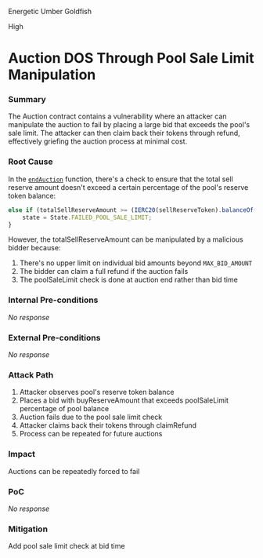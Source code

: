 Energetic Umber Goldfish

High

# Auction DOS Through Pool Sale Limit Manipulation

### Summary

The Auction contract contains a vulnerability where an attacker can manipulate the auction to fail by placing a large bid that exceeds the pool's sale limit. The attacker can then claim back their tokens through refund, effectively griefing the auction process at minimal cost.



### Root Cause

In the [`endAuction`](https://github.com/sherlock-audit/2024-12-plaza-finance/blob/14a962c52a8f4731bbe4655a2f6d0d85e144c7c2/plaza-evm/src/Auction.sol#L341) function, there's a check to ensure that the total sell reserve amount doesn't exceed a certain percentage of the pool's reserve token balance:
```javascript
else if (totalSellReserveAmount >= (IERC20(sellReserveToken).balanceOf(pool) * poolSaleLimit) / 100) {
    state = State.FAILED_POOL_SALE_LIMIT;
}
```
However, the totalSellReserveAmount can be manipulated by a malicious bidder because:

1. There's no upper limit on individual bid amounts beyond `MAX_BID_AMOUNT`
2. The bidder can claim a full refund if the auction fails
3. The poolSaleLimit check is done at auction end rather than bid time


### Internal Pre-conditions

_No response_

### External Pre-conditions

_No response_

### Attack Path

1. Attacker observes pool's reserve token balance
2. Places a bid with buyReserveAmount that exceeds poolSaleLimit percentage of pool balance
3. Auction fails due to the pool sale limit check
4. Attacker claims back their tokens through claimRefund
5. Process can be repeated for future auctions

### Impact

Auctions can be repeatedly forced to fail

### PoC

_No response_

### Mitigation

Add pool sale limit check at bid time